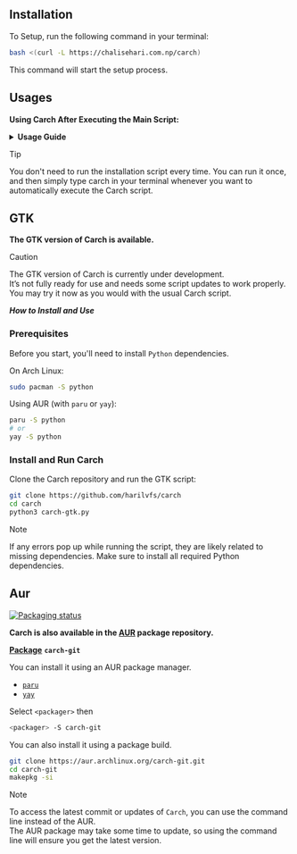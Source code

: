 ## Installation

To Setup, run the following command in your terminal:

```bash
bash <(curl -L https://chalisehari.com.np/carch)
```
This command will start the setup process.

## Usages
<strong>**Using Carch After Executing the Main Script:** </strong>

<details>

<summary><strong>Usage Guide</strong></summary>
<br>

Simply run Carch by entering carch in your terminal.

```bash
carch
```

</details>

> [!Tip]
> You don't need to run the installation script every time. You can run it once, and then simply type carch in your terminal whenever you want to automatically execute the Carch script.

## GTK
**The GTK version of Carch is available.**

> [!CAUTION]
> The GTK version of Carch is currently under development. <br>
> It’s not fully ready for use and needs some script updates to work properly. You may try it now as you would with the usual Carch script.

<strong>*How to Install and Use* </strong>

### Prerequisites

Before you start, you'll need to install `Python` dependencies.

On Arch Linux:

```bash
sudo pacman -S python
```

Using AUR (with `paru` or `yay`):

```bash
paru -S python
# or
yay -S python
```

### Install and Run Carch

Clone the Carch repository and run the GTK script:

```bash
git clone https://github.com/harilvfs/carch
cd carch
python3 carch-gtk.py
```

> [!NOTE]
> If any errors pop up while running the script, they are likely related to missing dependencies. Make sure to install all required Python dependencies.


## Aur
[![Packaging status](https://repology.org/badge/vertical-allrepos/carch.svg)](https://repology.org/project/carch/versions)

**Carch is also available in the [AUR](https://aur.archlinux.org/) package repository.**

**[Package](https://aur.archlinux.org/packages/carch-git)** **`carch-git`**

You can install it using an AUR package manager.
 - [`paru`](https://aur.archlinux.org/packages/paru-bin)
 - [`yay`](https://aur.archlinux.org/packages/yay-bin)

Select `<packager>` then

```bash
<packager> -S carch-git
```

You can also install it using a package build.

```bash
git clone https://aur.archlinux.org/carch-git.git
cd carch-git
makepkg -si
```

> [!NOTE]
> To access the latest commit or updates of `Carch`, you can use the command line instead of the AUR.<br>
> The AUR package may take some time to update, so using the command line will ensure you get the latest version.
